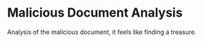 # Malicious Document Analysis

Analysis of the malicious document, it feels like finding a treasure.
